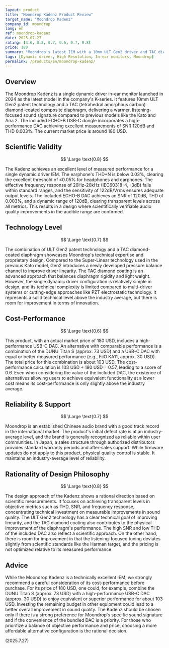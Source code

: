 ```yaml
---
layout: product
title: "Moondrop Kadenz Product Review"
target_name: "Moondrop Kadenz"
company_id: moondrop
lang: en
ref: moondrop-kadenz
date: 2025-07-27
rating: [3.6, 0.8, 0.7, 0.6, 0.7, 0.8]
price: 180
summary: "Moondrop's latest IEM with a 10mm ULT Gen2 driver and TAC diamond-coated diaphragm. It offers excellent measured performance with an included high-performance DAC, but faces cost-performance challenges as alternative IEM and DAC combinations exist at a lower price."
tags: [Dynamic driver, High Resolution, In-ear monitors, Moondrop]
permalink: /products/en/moondrop-kadenz/
---
```

## Overview

The Moondrop Kadenz is a single dynamic driver in-ear monitor launched in 2024 as the latest model in the company's K-series. It features 10mm ULT Gen2 patent technology and a TAC (tetrahedral amorphous carbon) diamond-coated composite diaphragm, delivering a warmer, listening-focused sound signature compared to previous models like the Kato and Aria 2. The included ECHO-B USB-C dongle incorporates a high-performance DAC achieving excellent measurements of SNR 120dB and THD 0.003%. The current market price is around 180 USD.

## Scientific Validity

$$ \Large \text{0.8} $$

The Kadenz achieves an excellent level of measured performance for a single dynamic driver IEM. The earphone's THD+N is below 0.03%, clearing the excellent threshold of ≤0.05% for headphones and earphones. The effective frequency response of 20Hz-20kHz (IEC60318-4, -3dB) falls within standard ranges, and the sensitivity of 122dB/Vrms ensures adequate output levels. The included ECHO-B DAC achieves an SNR of 120dB, THD of 0.003%, and a dynamic range of 120dB, clearing transparent levels across all metrics. This results in a design where scientifically verifiable audio quality improvements in the audible range are confirmed.

## Technology Level

$$ \Large \text{0.7} $$

The combination of ULT Gen2 patent technology and a TAC diamond-coated diaphragm showcases Moondrop's technical expertise and proprietary design. Compared to the Super-Linear technology used in the previous Kato model, Gen2 introduces a newly developed pressure balance channel to improve driver linearity. The TAC diamond coating is an advanced approach that balances diaphragm rigidity and light weight. However, the single dynamic driver configuration is relatively simple in design, and its technical complexity is limited compared to multi-driver systems or cutting-edge approaches like PZT electrostatic technology. It represents a solid technical level above the industry average, but there is room for improvement in terms of innovation.

## Cost-Performance

$$ \Large \text{0.6} $$

This product, with an actual market price of 180 USD, includes a high-performance USB-C DAC. An alternative with comparable performance is a combination of the DUNU Titan S (approx. 73 USD) and a USB-C DAC with equal or better measured performance (e.g., FiiO KA11, approx. 30 USD). The total price for this combination is about 103 USD. The cost-performance calculation is 103 USD ÷ 180 USD = 0.57, leading to a score of 0.6. Even when considering the value of the included DAC, the existence of alternatives allowing users to achieve equivalent functionality at a lower cost means its cost-performance is only slightly above the industry average.

## Reliability & Support

$$ \Large \text{0.7} $$

Moondrop is an established Chinese audio brand with a good track record in the international market. The product's initial defect rate is at an industry-average level, and the brand is generally recognized as reliable within user communities. In Japan, a sales structure through authorized distributors provides standard warranty periods and after-sales support. While firmware updates do not apply to this product, physical quality control is stable. It maintains an industry-average level of reliability.

## Rationality of Design Philosophy

$$ \Large \text{0.8} $$

The design approach of the Kadenz shows a rational direction based on scientific measurements. It focuses on achieving transparent levels in objective metrics such as THD, SNR, and frequency response, concentrating technical investment on measurable improvements in sound quality. The ULT Gen2 technology has a clear technical goal of improving linearity, and the TAC diamond coating also contributes to the physical improvement of the diaphragm's performance. The high SNR and low THD of the included DAC also reflect a scientific approach. On the other hand, there is room for improvement in that the listening-focused tuning deviates slightly from scientific standards like the Harman target, and the pricing is not optimized relative to its measured performance.

## Advice

While the Moondrop Kadenz is a technically excellent IEM, we strongly recommend a careful consideration of its cost-performance before purchase. For its price of 180 USD, one could, for example, combine the DUNU Titan S (approx. 73 USD) with a high-performance USB-C DAC (approx. 30 USD) to enjoy equivalent or superior performance for about 103 USD. Investing the remaining budget in other equipment could lead to a better overall improvement in sound quality. The Kadenz should be chosen only if there is a strong preference for Moondrop's specific sound signature and if the convenience of the bundled DAC is a priority. For those who prioritize a balance of objective performance and price, choosing a more affordable alternative configuration is the rational decision.

(2025.7.27)
